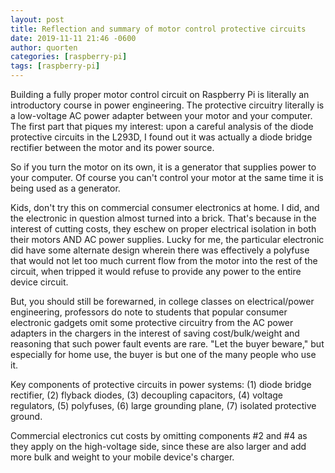 ```yaml
---
layout: post
title: Reflection and summary of motor control protective circuits
date: 2019-11-11 21:46 -0600
author: quorten
categories: [raspberry-pi]
tags: [raspberry-pi]
---
```


Building a fully proper motor control circuit on Raspberry Pi is
literally an introductory course in power engineering.  The protective
circuitry literally is a low-voltage AC power adapter between your
motor and your computer.  The first part that piques my interest: upon
a careful analysis of the diode protective circuits in the L293D, I
found out it was actually a diode bridge rectifier between the motor
and its power source.

So if you turn the motor on its own, it is a generator that supplies
power to your computer.  Of course you can't control your motor at the
same time it is being used as a generator.

Kids, don't try this on commercial consumer electronics at home.  I
did, and the electronic in question almost turned into a brick.
That's because in the interest of cutting costs, they eschew on proper
electrical isolation in both their motors AND AC power supplies.
Lucky for me, the particular electronic did have some alternate design
wherein there was effectively a polyfuse that would not let too much
current flow from the motor into the rest of the circuit, when tripped
it would refuse to provide any power to the entire device circuit.

But, you should still be forewarned, in college classes on
electrical/power engineering, professors do note to students that
popular consumer electronic gadgets omit some protective circuitry
from the AC power adapters in the chargers in the interest of saving
cost/bulk/weight and reasoning that such power fault events are rare.
"Let the buyer beware," but especially for home use, the buyer is but
one of the many people who use it.

<!-- more -->

Key components of protective circuits in power systems: (1) diode
bridge rectifier, (2) flyback diodes, (3) decoupling capacitors, (4)
voltage regulators, (5) polyfuses, (6) large grounding plane, (7)
isolated protective ground.

Commercial electronics cut costs by omitting components #2 and #4
as they apply on the high-voltage side, since these are also
larger and add more bulk and weight to your mobile device's
charger.
